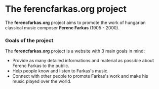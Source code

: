 # The ferencfarkas.org project

The **ferencfarkas.org** project aims to promote the work of hungarian classical music composer **Ferenc Farkas** (1905 - 2000).

### Goals of the project

The **ferencfarkas.org** project is a website with 3 main goals in mind:

 - Provide as many detailed informations and material as possible about Ferenc Farkas to the public.
 - Help people know and listen to Farkas's music.
 - Connect with other people to promote Farkas's work and make his music played over the world.
